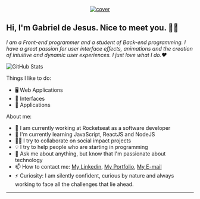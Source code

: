 <p align="center">
  <a href="gabrieldejesus.dev">
    <img src="https://i.ibb.co/x1h99Ws/cover.png" alt="cover" title="Gabriel de Jesus" border="0">
  </a>
</p>

## Hi, I'm Gabriel de Jesus. Nice to meet you. 👋🏾

*I am a Front-end programmer and a student of Back-end programming. I have a great passion for user interface effects, animations and the creation of intuitive and dynamic user experiences. I just love what I do.❤️*

![GitHub Stats](https://github-readme-stats.anuraghazra1.vercel.app/api?username=gabrieldejesus&show_icons=true&hide_border=true)

Things I like to do:

- 🖥 Web Applications
- 🎨 Interfaces
- 📱 Applications

About me:

- 🔭 I am currently working at Rocketseat as a software developer
- 🌱 I'm currently learning JavaScript, ReactJS and NodeJS
- ✊🏽 I try to collaborate on social impact projects
- 💡 I try to help people who are starting in programming
- 💬 Ask me about anything, but know that I'm passionate about technology
- 📫 How to contact me: [My Linkedin](https://www.linkedin.com/in/gabrieldejesuss), [My Portfolio](http://gabrieldejesus.dev), [My E-mail](hi@gabrieldejesus.dev)
- ⚡ Curiosity: I am silently confident, curious by nature and always working to face all the challenges that lie ahead.

---
